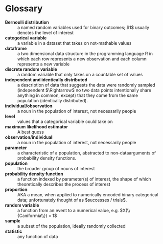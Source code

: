 # Glossary

<dl>
  <dt><b>Bernoulli distribution</b></dt>
  <dd>a named random variables used for binary outcomes; $1$ usually
    denotes the level of interest</dd>

  <dt><b>categorical variable</b></dt>
  <dd>a variable in a dataset that takes on not-mathable values</dd>

  <dt><b>dataframe</b></dt>
  <dd>a two dimensional data structure in the programming language R
      in which each row represents a new observation and each column
    represents a new variable</dd>

  <dt><b>discrete random variable</b></dt>
  <dd>a random variable that only takes on a countable set of values</dd>
  
  <dt><b>independent and identically distributed</b></dt>
  <dd>a description of data that suggests the data were randomly
      sampled (independent $\Rightarrow$ no two data points
      intentionally share anything in common, except) that they come
    from the same population (identically distributed).</dd>

  <dt><b>individual/observation</b></dt>
  <dd>a noun in the population of interest, not necessarily
    people</dd>

  <dt><b>level</b></dt>
  <dd>values that a categorical variable could take on</dd>
  
  <dt><b>maximum likelihood estimator</b></dt>
  <dd>A best quess</dd>

  <dt><b>observation/individual</b></dt>
  <dd>a noun in the population of interest, not necessarily
  people</dd>

  <dt><b>parameter</b></dt>
  <dd>a characteristic of a population, abstracted to
    non-dataarguments of probability density functions.</dd>

  <dt><b>population</b></dt>
  <dd>the broader group of nouns of interest</dd>

  <dt><b>probability density function</b></dt>
  <dd>a function indexed by parameter(s) of interest, the shape of
      which theoretically describes the process of interest</dd>
    
  <dt><b>proportion</b></dt>
  <dd>AKA a mean, when applied to numerically encoded binary
      categorical data; unfortunately thought of as $successes /
    trials$.</dd>

  <dt><b>random variable</b></dt>
  <dd>a function from an event to a numerical value,
    e.g. $X(\\{Caniformia\\}) = 1$</dd>

  <dt><b>sample</b></dt>
  <dd>a subset of the population, ideally randomly collected</dd>

  <dt><b>statistic</b></dt>
  <dd>any function of data</dd>
</dl>

